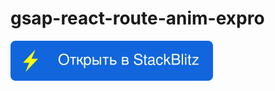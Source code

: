 # gsap-react-route-anim-expro

[![Править на StackBlitz](https://raw.githubusercontent.com/warsan/gsap-react-route-anim-expro/master/but.svg)](https://stackblitz.com/edit/gsap-react-route-anim-expro)